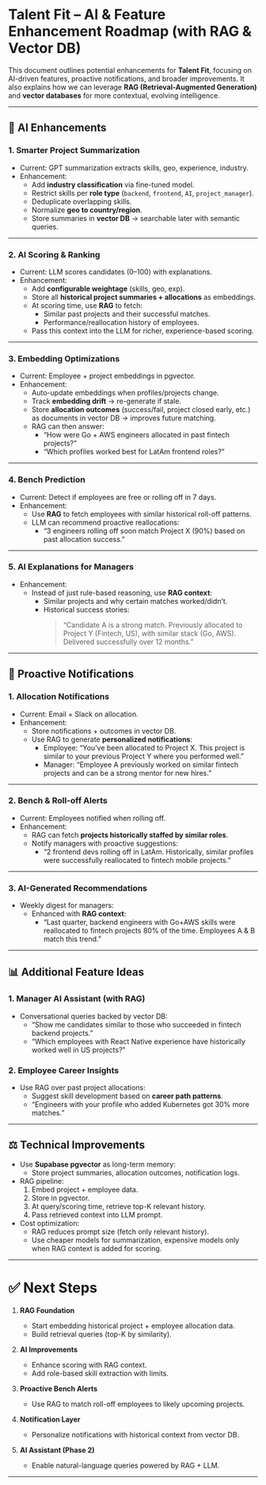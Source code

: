 # Talent Fit – AI & Feature Enhancement Roadmap (with RAG & Vector DB)

This document outlines potential enhancements for **Talent Fit**, focusing on AI-driven features, proactive notifications, and broader improvements. It also explains how we can leverage **RAG (Retrieval-Augmented Generation)** and **vector databases** for more contextual, evolving intelligence.

---

## 🚀 AI Enhancements

### 1. Smarter Project Summarization
- Current: GPT summarization extracts skills, geo, experience, industry.
- Enhancement:
  - Add **industry classification** via fine-tuned model.
  - Restrict skills per **role type** (`backend`, `frontend`, `AI`, `project_manager`).
  - Deduplicate overlapping skills.
  - Normalize **geo to country/region**.
  - Store summaries in **vector DB** → searchable later with semantic queries.

---

### 2. AI Scoring & Ranking
- Current: LLM scores candidates (0–100) with explanations.
- Enhancement:
  - Add **configurable weightage** (skills, geo, exp).
  - Store all **historical project summaries + allocations** as embeddings.
  - At scoring time, use **RAG** to fetch:
    - Similar past projects and their successful matches.
    - Performance/reallocation history of employees.
  - Pass this context into the LLM for richer, experience-based scoring.

---

### 3. Embedding Optimizations
- Current: Employee + project embeddings in pgvector.
- Enhancement:
  - Auto-update embeddings when profiles/projects change.
  - Track **embedding drift** → re-generate if stale.
  - Store **allocation outcomes** (success/fail, project closed early, etc.) as documents in vector DB → improves future matching.
  - RAG can then answer:
    - “How were Go + AWS engineers allocated in past fintech projects?”
    - “Which profiles worked best for LatAm frontend roles?”

---

### 4. Bench Prediction
- Current: Detect if employees are free or rolling off in 7 days.
- Enhancement:
  - Use **RAG** to fetch employees with similar historical roll-off patterns.
  - LLM can recommend proactive reallocations:
    - “3 engineers rolling off soon match Project X (90%) based on past allocation success.”

---

### 5. AI Explanations for Managers
- Enhancement:
  - Instead of just rule-based reasoning, use **RAG context**:
    - Similar projects and why certain matches worked/didn’t.
    - Historical success stories:  
      > “Candidate A is a strong match. Previously allocated to Project Y (Fintech, US), with similar stack (Go, AWS). Delivered successfully over 12 months.”

---

## 🔔 Proactive Notifications

### 1. Allocation Notifications
- Current: Email + Slack on allocation.
- Enhancement:
  - Store notifications + outcomes in vector DB.
  - Use RAG to generate **personalized notifications**:
    - Employee: “You’ve been allocated to Project X. This project is similar to your previous Project Y where you performed well.”
    - Manager: “Employee A previously worked on similar fintech projects and can be a strong mentor for new hires.”

---

### 2. Bench & Roll-off Alerts
- Current: Employees notified when rolling off.
- Enhancement:
  - RAG can fetch **projects historically staffed by similar roles**.
  - Notify managers with proactive suggestions:
    - “2 frontend devs rolling off in LatAm. Historically, similar profiles were successfully reallocated to fintech mobile projects.”

---

### 3. AI-Generated Recommendations
- Weekly digest for managers:
  - Enhanced with **RAG context**:
    - “Last quarter, backend engineers with Go+AWS skills were reallocated to fintech projects 80% of the time. Employees A & B match this trend.”

---

## 📊 Additional Feature Ideas

### 1. Manager AI Assistant (with RAG)
- Conversational queries backed by vector DB:
  - “Show me candidates similar to those who succeeded in fintech backend projects.”
  - “Which employees with React Native experience have historically worked well in US projects?”

### 2. Employee Career Insights
- Use RAG over past project allocations:
  - Suggest skill development based on **career path patterns**.
  - “Engineers with your profile who added Kubernetes got 30% more matches.”

---

## ⚖️ Technical Improvements

- Use **Supabase pgvector** as long-term memory:
  - Store project summaries, allocation outcomes, notification logs.
- RAG pipeline:
  1. Embed project + employee data.
  2. Store in pgvector.
  3. At query/scoring time, retrieve top-K relevant history.
  4. Pass retrieved context into LLM prompt.
- Cost optimization:
  - RAG reduces prompt size (fetch only relevant history).
  - Use cheaper models for summarization, expensive models only when RAG context is added for scoring.

---

# ✅ Next Steps

1. **RAG Foundation**
   - Start embedding historical project + employee allocation data.
   - Build retrieval queries (top-K by similarity).

2. **AI Improvements**
   - Enhance scoring with RAG context.
   - Add role-based skill extraction with limits.

3. **Proactive Bench Alerts**
   - Use RAG to match roll-off employees to likely upcoming projects.

4. **Notification Layer**
   - Personalize notifications with historical context from vector DB.

5. **AI Assistant (Phase 2)**
   - Enable natural-language queries powered by RAG + LLM.

---
